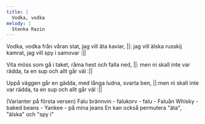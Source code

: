 ```yaml
---
title: |
  Vodka, vodka
melody: |
  Stenka Razin
---
```

Vodka, vodka från våran stat, 
jag vill äta kaviar, 
||: jag vill älska russkij kamrat, 
jag vill spy i samovar :||

Vita möss som gå i taket, 
råma hest och falla ned, 
||: men ni skall inte var rädda, 
ta en sup och allt går väl :||

Uppå väggen går en gädda, 
med långa ludna, svarta ben, 
||:men ni skall inte var rädda, 
ta en sup och allt går väl :||


(Varianter på första versen)
Falu brännvin - falukorv - falu - Faluån 
Whisky - baked beans - Yankee - på mina jeans 
En kan också permutera "äta", "älska" och "spy i"
